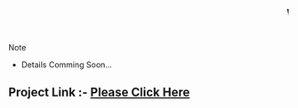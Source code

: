 
<marquee><h1>Welcome</h1>
</marquee>
> [!NOTE]
>-  Details Comming Soon...

## Project Link :-  [Please Click Here](https://splendorous-yeot-36b343.netlify.app/#home)

